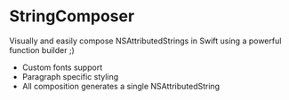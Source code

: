 # StringComposer

Visually and easily compose NSAttributedStrings in Swift using a powerful function builder ;)

- Custom fonts support
- Paragraph specific styling
- All composition generates a single NSAttributedString
